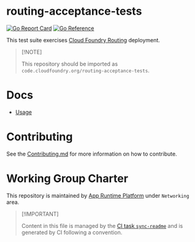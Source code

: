 # routing-acceptance-tests

[![Go Report
Card](https://goreportcard.com/badge/code.cloudfoundry.org/routing-acceptance-tests)](https://goreportcard.com/report/code.cloudfoundry.org/routing-acceptance-tests)
[![Go
Reference](https://pkg.go.dev/badge/code.cloudfoundry.org/routing-acceptance-tests.svg)](https://pkg.go.dev/code.cloudfoundry.org/routing-acceptance-tests)

This test suite exercises [Cloud Foundry
Routing](https://github.com/cloudfoundry/routing-release) deployment.

> \[!NOTE\]
>
> This repository should be imported as
> `code.cloudfoundry.org/routing-acceptance-tests`.

# Docs

-   [Usage](./docs/01-usage.md)

# Contributing

See the [Contributing.md](./.github/CONTRIBUTING.md) for more
information on how to contribute.

# Working Group Charter

This repository is maintained by [App Runtime
Platform](https://github.com/cloudfoundry/community/blob/main/toc/working-groups/app-runtime-platform.md)
under `Networking` area.

> \[!IMPORTANT\]
>
> Content in this file is managed by the [CI task
> `sync-readme`](https://github.com/cloudfoundry/wg-app-platform-runtime-ci/blob/c83c224ad06515ed52f51bdadf6075f56300ec93/shared/tasks/sync-readme/metadata.yml)
> and is generated by CI following a convention.
